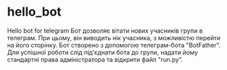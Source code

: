 # hello_bot
Hello bot for telegram
Бот дозволяє вітати нових учасників групи в телеграм. При цьому, він виводить нік учасника, з можливістю перейти на його сторінку.
Бот створено з допомогою телеграм-бота "BotFather". 
Для успішної роботи слід під'єднати бота до групи, надати йому стандартні права адміністратора та відкрити файл "run.py".
